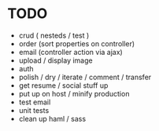 TODO
====

* crud ( nesteds / test )
* order (sort properties on controller)
* email (controller action via ajax)
* upload / display image
* auth
* polish / dry / iterate / comment / transfer
* get resume / social stuff up
* put up on host / minify production
* test email
* unit tests
* clean up haml / sass